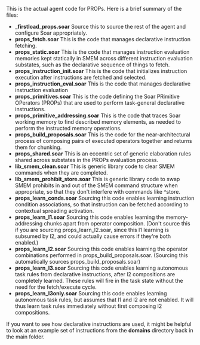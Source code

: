 This is the actual agent code for PROPs. Here is a brief summary of the files:

* **\_firstload_props.soar** Source this to source the rest of the agent and configure Soar appropriately.
*	**props_fetch.soar** This is the code that manages declarative instruction fetching.
*	**props_static.soar** This is the code that manages instruction evaluation memories kept statically in SMEM across different instruction evaluation substates, such as the declarative sequence of things to fetch.
*	**props_instruction_init.soar** This is the code that initializes instruction execution after instructions are fetched and selected.
*	**props_instruction_eval.soar** This is the code that manages declarative instruction evaluation
*	**props_primitives.soar** This is the code defining the Soar PRimitive OPerators (PROPs) that are used to perform task-general declarative instructions.
*	**props_primitive_addressing.soar** This is the code that traces Soar working memory to find described memory elements, as needed to perform the instructed memory operations.
*	**props_build_proposals.soar** This is the code for the near-architectural process of composing pairs of executed operators together and returns them for chunking.
*	**props_shared.soar** This is an eccentric set of generic elaboration rules shared across substates in the PROPs evaluation process.
*	**lib_smem_clean.soar** This is generic library code to clear SMEM commands when they are completed.
*	**lib_smem_prohibit_store.soar** This is generic library code to swap SMEM prohibits in and out of the SMEM command structure when appropriate, so that they don't interfere with commands like ^store.
*	**props_learn_conds.soar** Sourcing this code enables learning instruction condition associations, so that instruction can be fetched according to contextual spreading activation.
*	**props_learn_l1.soar** Sourcing this code enables learning the memory-addressing chunks apart from operator composition. (Don't source this if you are sourcing props_learn_l2.soar, since this l1 learning is subsumed by l2, and could actually cause errors if they're both enabled.)
*	**props_learn_l2.soar** Sourcing this code enables learning the operator combinations performed in props_build_proposals.soar. (Sourcing this automatically sources props_build_proposals.soar)
*	**props_learn_l3.soar** Sourcing this code enables learning autonomous task rules from declarative instructions, after l2 compositions are completely learned. These rules will fire in the task state without the need for the fetch/execute cycle.
*	**props_learn_l3only.soar** Sourcing this code enables learning autonomous task rules, but assumes that l1 and l2 are not enabled. It will thus learn task rules immediately without first composing l2 compositions.

If you want to see how declarative instructions are used, it might be helpful to look at an example set of instructions from the **domains** directory back in the main folder.
